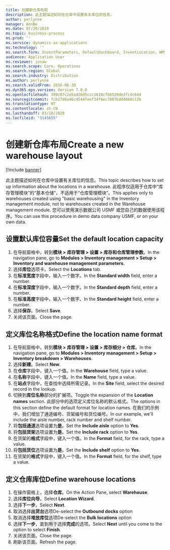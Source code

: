 ```yaml
---
title: 创建新仓库布局
description: 此主题描述如何在仓库中设置有关库位的信息。
author: perlynne
manager: AnnBe
ms.date: 07/29/2019
ms.topic: business-process
ms.prod: ''
ms.service: dynamics-ax-applications
ms.technology: ''
ms.search.form: InventParameters, DefaultDashboard, InventLocation, WMSLocationWizard
audience: Application User
ms.reviewer: josaw
ms.search.scope: Core, Operations
ms.search.region: Global
ms.search.industry: Distribution
ms.author: perlynne
ms.search.validFrom: 2016-06-30
ms.dyn365.ops.version: Version 7.0.0
ms.openlocfilehash: 399c87c2e5ad26d5ccc1618cfb6520de3fcdc644
ms.sourcegitcommit: fcb27d6a46cd544feef34f6ec7607bdd46b0c12b
ms.translationtype: HT
ms.contentlocale: zh-CN
ms.lasthandoff: 03/18/2020
ms.locfileid: "3145655"
---
```

# <a name="create-a-new-warehouse-layout"></a><span data-ttu-id="66907-103">创建新仓库布局</span><span class="sxs-lookup"><span data-stu-id="66907-103">Create a new warehouse layout</span></span>

[!include [banner](../../includes/banner.md)]

<span data-ttu-id="66907-104">此主题描述如何在仓库中设置有关库位的信息。</span><span class="sxs-lookup"><span data-stu-id="66907-104">This topic describes how to set up information about the locations in a warehouse.</span></span> <span data-ttu-id="66907-105">此程序仅适用于仓库中“库存管理模块”的“基本仓储”，不适用于“仓库管理模块”。</span><span class="sxs-lookup"><span data-stu-id="66907-105">This applies only to warehouses created using "basic warehousing" in the Inventory management module, not to warehouses created in the Warehouse management module.</span></span> <span data-ttu-id="66907-106">您可以使用演示数据公司 USMF 或您自己的数据使用该程序。</span><span class="sxs-lookup"><span data-stu-id="66907-106">You can use this procedure in demo data company USMF, or on your own data.</span></span>


## <a name="set-the-default-location-capacity"></a><span data-ttu-id="66907-107">设置默认库位容量</span><span class="sxs-lookup"><span data-stu-id="66907-107">Set the default location capacity</span></span>
1. <span data-ttu-id="66907-108">在导航窗格中，转到**模块 > 库存管理 > 设置 > 库存和仓库管理参数**。</span><span class="sxs-lookup"><span data-stu-id="66907-108">In the navigation pane, go to **Modules > Inventory management > Setup > Inventory and warehouse management parameters**.</span></span>
2. <span data-ttu-id="66907-109">选择**库位**选项卡。</span><span class="sxs-lookup"><span data-stu-id="66907-109">Select the **Locations** tab.</span></span>
3. <span data-ttu-id="66907-110">在**标准宽度**字段中，输入一个数字。</span><span class="sxs-lookup"><span data-stu-id="66907-110">In the **Standard width** field, enter a number.</span></span>
4. <span data-ttu-id="66907-111">在**标准深度**字段中，输入一个数字。</span><span class="sxs-lookup"><span data-stu-id="66907-111">In the **Standard depth** field, enter a number.</span></span>
5. <span data-ttu-id="66907-112">在**标准高度**字段中，输入一个数字。</span><span class="sxs-lookup"><span data-stu-id="66907-112">In the **Standard height** field, enter a number.</span></span>
6. <span data-ttu-id="66907-113">选择**保存**。</span><span class="sxs-lookup"><span data-stu-id="66907-113">Select **Save**.</span></span>
7. <span data-ttu-id="66907-114">关闭该页面。</span><span class="sxs-lookup"><span data-stu-id="66907-114">Close the page.</span></span>

## <a name="define-the-location-name-format"></a><span data-ttu-id="66907-115">定义库位名称格式</span><span class="sxs-lookup"><span data-stu-id="66907-115">Define the location name format</span></span>
1. <span data-ttu-id="66907-116">在导航窗格中，转到**模块 > 库存管理 > 设置 > 库存细分 > 仓库**。</span><span class="sxs-lookup"><span data-stu-id="66907-116">In the navigation pane, go to **Modules > Inventory management > Setup > Inventory breakdown > Warehouses**.</span></span>
2. <span data-ttu-id="66907-117">选择**新建**。</span><span class="sxs-lookup"><span data-stu-id="66907-117">Select **New**.</span></span>
3. <span data-ttu-id="66907-118">在**仓库**字段中，键入一个值。</span><span class="sxs-lookup"><span data-stu-id="66907-118">In the **Warehouse** field, type a value.</span></span>
4. <span data-ttu-id="66907-119">在**名称**字段中，键入一个值。</span><span class="sxs-lookup"><span data-stu-id="66907-119">In the **Name** field, type a value.</span></span>
5. <span data-ttu-id="66907-120">在**站点**字段中，在查找中选择所需记录。</span><span class="sxs-lookup"><span data-stu-id="66907-120">In the **Site** field, select the desired record in the lookup.</span></span>
6. <span data-ttu-id="66907-121">切换到**库位名称**部分的扩展项。</span><span class="sxs-lookup"><span data-stu-id="66907-121">Toggle the expansion of the **Location names** section.</span></span> <span data-ttu-id="66907-122">此部分中的选项定义库位名称的默认格式。</span><span class="sxs-lookup"><span data-stu-id="66907-122">The options in this section define the default format for location names.</span></span> <span data-ttu-id="66907-123">在我们的示例中，我们增加了通道编号、货架编号和货位编号。</span><span class="sxs-lookup"><span data-stu-id="66907-123">In our example, we'll include the aisle number, rack number and shelf number.</span></span>  
7. <span data-ttu-id="66907-124">将**包括通道**选项设置为**是**。</span><span class="sxs-lookup"><span data-stu-id="66907-124">Set the **Include aisle** option to **Yes**.</span></span>
8. <span data-ttu-id="66907-125">将**包括货架**选项设置为**是**。</span><span class="sxs-lookup"><span data-stu-id="66907-125">Set the **Include rack** option to **Yes**.</span></span> 
9. <span data-ttu-id="66907-126">在货架的**格式**字段中，键入一个值。</span><span class="sxs-lookup"><span data-stu-id="66907-126">In the **Format** field, for the rack, type a value.</span></span>
10. <span data-ttu-id="66907-127">将**包括货位**选项设置为**是**。</span><span class="sxs-lookup"><span data-stu-id="66907-127">Set the **Include shelf** option to **Yes**.</span></span>
11. <span data-ttu-id="66907-128">在货架的**格式**字段中，键入一个值。</span><span class="sxs-lookup"><span data-stu-id="66907-128">In the **Format** field, for the shelf, type a value.</span></span>

## <a name="define-warehouse-locations"></a><span data-ttu-id="66907-129">定义仓库库位</span><span class="sxs-lookup"><span data-stu-id="66907-129">Define warehouse locations</span></span>
1. <span data-ttu-id="66907-130">在操作窗格上，选择**仓库**。</span><span class="sxs-lookup"><span data-stu-id="66907-130">On the Action Pane, select **Warehouse**.</span></span>
2. <span data-ttu-id="66907-131">选择**库位向导**。</span><span class="sxs-lookup"><span data-stu-id="66907-131">Select **Location Wizard**.</span></span>
3. <span data-ttu-id="66907-132">选择**下一步**。</span><span class="sxs-lookup"><span data-stu-id="66907-132">Select **Next**.</span></span>
4. <span data-ttu-id="66907-133">取消选择**出货台**选项</span><span class="sxs-lookup"><span data-stu-id="66907-133">De-select the **Outbound docks** option</span></span>
5. <span data-ttu-id="66907-134">取消选择**堆放库位**选项</span><span class="sxs-lookup"><span data-stu-id="66907-134">De-select the **Bulk locations** option</span></span>
6. <span data-ttu-id="66907-135">选择**下一步**，直到用于选择**完成**的选项。</span><span class="sxs-lookup"><span data-stu-id="66907-135">Select **Next** until you come to the option to select **Finish**.</span></span>
7. <span data-ttu-id="66907-136">关闭该页面。</span><span class="sxs-lookup"><span data-stu-id="66907-136">Close the page.</span></span>
8. <span data-ttu-id="66907-137">刷新该页面。</span><span class="sxs-lookup"><span data-stu-id="66907-137">Refresh the page.</span></span>

